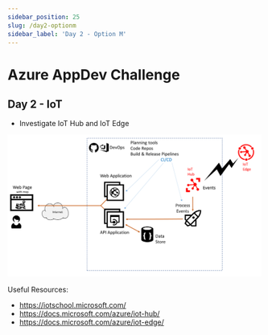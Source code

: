 ```yaml
---
sidebar_position: 25
slug: /day2-optionm
sidebar_label: 'Day 2 - Option M'
---
```

# Azure AppDev Challenge

## Day 2 - IoT

- Investigate IoT Hub and IoT Edge

![](../images/slide26.png)

Useful Resources:

- <https://iotschool.microsoft.com/>
- <https://docs.microsoft.com/azure/iot-hub/>
- <https://docs.microsoft.com/azure/iot-edge/>
